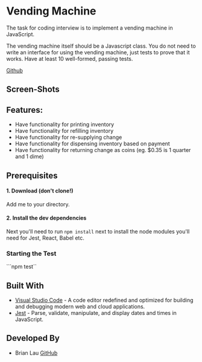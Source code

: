 # Vending Machine

The task for coding interview is to implement a vending machine in JavaScript.

The vending machine itself should be a Javascript class. You do not need to write an interface for using the vending machine, just tests to prove that it works.  Have at least 10 well-formed, passing tests.

[Github](https://github.com/wtLau/Vending_Machine)

## Screen-Shots

## Features:
- Have functionality for printing inventory
- Have functionality for refilling inventory
- Have functionality for re-supplying change
- Have functionality for dispensing inventory based on payment
- Have functionality for returning change as coins (eg. $0.35 is 1 quarter and 1 dime)


## Prerequisites

#### 1. Download (don't clone!)

Add me to your directory.

#### 2. Install the dev dependencies

Next you'll need to run `npm install` next to install the node modules you'll need for Jest, React, Babel etc.

### Starting the Test

```npm test``

## Built With

- [Visual Studio Code](https://code.visualstudio.com/) - A code editor redefined and optimized for building and debugging modern web and cloud applications.
- [Jest](https://facebook.github.io/jest/) - Parse, validate, manipulate, and display dates and times in JavaScript.


## Developed By

- Brian Lau [GitHub](https://github.com/wtLau)